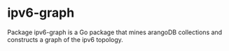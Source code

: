 # ipv6-graph

Package ipv6-graph is a Go package that mines arangoDB collections and constructs a graph of the ipv6 topology.
